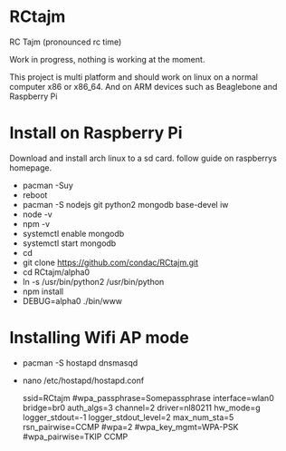 RCtajm
======

RC Tajm (pronounced rc time)

Work in progress, nothing is working at the moment.

This project is multi platform and should work on linux on a normal computer x86 or x86_64. And on ARM devices such as Beaglebone and Raspberry Pi


Install on Raspberry Pi
=======================

Download and install arch linux to a sd card. follow guide on raspberrys homepage.

* pacman -Suy
* reboot
* pacman -S nodejs git python2 mongodb base-devel iw
* node -v
* npm -v
* systemctl enable mongodb
* systemctl start mongodb
* cd 
* git clone https://github.com/condac/RCtajm.git
* cd RCtajm/alpha0
* ln -s /usr/bin/python2 /usr/bin/python
* npm install
* DEBUG=alpha0 ./bin/www


Installing Wifi AP mode
=======================

* pacman -S hostapd dnsmasqd
* nano /etc/hostapd/hostapd.conf

  ssid=RCtajm
  #wpa_passphrase=Somepassphrase
  interface=wlan0
  bridge=br0
  auth_algs=3
  channel=2
  driver=nl80211
  hw_mode=g
  logger_stdout=-1
  logger_stdout_level=2
  max_num_sta=5
  rsn_pairwise=CCMP
  #wpa=2
  #wpa_key_mgmt=WPA-PSK
  #wpa_pairwise=TKIP CCMP

